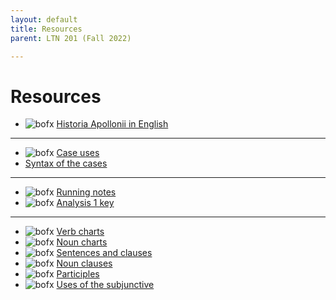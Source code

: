 ```yaml
---
layout: default
title: Resources
parent: LTN 201 (Fall 2022)

---
```

# Resources

-  ![bofx](/furman/images/box.svg) [Historia Apollonii in English](https://furman.box.com/s/4qjxsq1brl6c06sc4kwnt4620l944kqw)

----

-  ![bofx](/furman/images/box.svg) [Case uses](https://furman.box.com/s/phce1k1el9c23kczjn3q2g26fd0gcuz1)<br>
- [Syntax of the cases](https://www.thelatinlibrary.com/bennett.html#sect166)

----

-  ![bofx](/furman/images/box.svg) [Running notes](https://furman.box.com/s/fxqoce5aetm3mngby0ajh9nuvkzf0hqp)
-  ![bofx](/furman/images/box.svg) [Analysis 1 key](https://furman.box.com/s/bfjwtdhqin79smel1xo7sm06vpz5twkx)

----

-  ![bofx](/furman/images/box.svg) [Verb charts](https://furman.box.com/s/namytlrowo7pqo7ryyxz30fbdc8ili95)
-  ![bofx](/furman/images/box.svg) [Noun charts](https://furman.box.com/s/7zkahv6hazsf0jxbfdcx1deh275c0rvm)
-  ![bofx](/furman/images/box.svg) [Sentences and clauses](https://furman.box.com/s/bn1pcvnp1jwywqixm5jxhspupyu8jdng)
-  ![bofx](/furman/images/box.svg) [Noun clauses](https://furman.box.com/s/wjoaeuabpufvbpzpmaeji58fd4inrh7x)
-  ![bofx](/furman/images/box.svg) [Participles](https://furman.box.com/s/z51xbpwoho641td4a70cvklsq3zcfpd9)<br>
-  ![bofx](/furman/images/box.svg) [Uses of the subjunctive](https://furman.box.com/s/o7lz0rw6pav05dbk5uxshqkhjfv2fasm)


